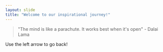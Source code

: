 ```yaml
---
layout: slide
title: "Welcome to our inspirational journey!"
---
```

> "The mind is like a parachute. It works best when it's open" - Dalai Lama

Use the left arrow to go back!
